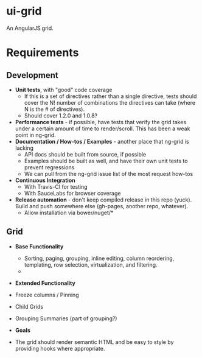 ui-grid
=======

An AngularJS grid.

# Requirements

## Development

* **Unit tests**, with "good" code coverage
  * If this is a set of directives rather than a single directive, tests should cover the N! number of combinations the directives can take (where N is the # of directives).
  * Should cover 1.2.0 and 1.0.8?
* **Performance tests** - if possible, have tests that verify the grid takes under a certain amount of time to render/scroll. This has been a weak point in ng-grid.
* **Documentation / How-tos / Examples** - another place that ng-grid is lacking
  * API docs should be built from source, if possible
  * Examples should be built as well, and have their own unit tests to prevent regressions
  * We can pull from the ng-grid issue list of the most request how-tos
* **Continuous Integration**
  * With Travis-CI for testing
  * With SauceLabs for browser coverage
* **Release automation** - don't keep compiled release in this repo (yuck). Build and push somewhere else (gh-pages, another repo, whatever).
  * Allow installation via bower/nuget/*

## Grid

* **Base Functionality**
  * Sorting, paging, grouping, inline editing, column reordering, templating, row selection, virtualization, and filtering.
  * 
* **Extended Functionality**
 * Freeze columns / Pinning
 * Child Grids
 * Grouping Summaries (part of grouping?)


* **Goals**
 * The grid should render semantic HTML and be easy to style by providing hooks where appropriate.
